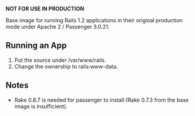 **NOT FOR USE IN PRODUCTION**

Base image for running Rails 1.2 applications in their original production mode
under Apache 2 / Passenger 3.0.21.

## Running an App

1. Put the source under /var/www/rails.
2. Change the ownership to rails:www-data.

## Notes

* Rake 0.8.7 is needed for passenger to install (Rake 0.7.3 from the base image
  is insufficient).
